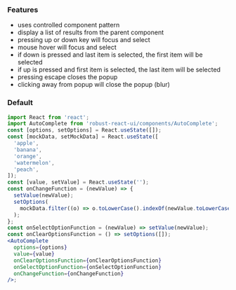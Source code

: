 ### Features

- uses controlled component pattern
- display a list of results from the parent component
- pressing up or down key will focus and select
- mouse hover will focus and select
- if down is pressed and last item is selected, the first item will be selected
- if up is pressed and first item is selected, the last item will be selected
- pressing escape closes the popup
- clicking away from popup will close the popup (blur)

### Default

```jsx
import React from 'react';
import AutoComplete from 'robust-react-ui/components/AutoComplete';
const [options, setOptions] = React.useState([]);
const [mockData, setMockData] = React.useState([
  'apple',
  'banana',
  'orange',
  'watermelon',
  'peach',
]);
const [value, setValue] = React.useState('');
const onChangeFunction = (newValue) => {
  setValue(newValue);
  setOptions(
    mockData.filter((o) => o.toLowerCase().indexOf(newValue.toLowerCase()) > -1)
  );
};
const onSelectOptionFunction = (newValue) => setValue(newValue);
const onClearOptionsFunction = () => setOptions([]);
<AutoComplete
  options={options}
  value={value}
  onClearOptionsFunction={onClearOptionsFunction}
  onSelectOptionFunction={onSelectOptionFunction}
  onChangeFunction={onChangeFunction}
/>;
```

